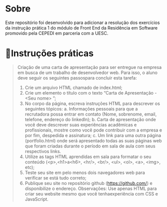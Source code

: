 # Sobre

<p>Este repositório foi desenvolvido para adicionar a resolução dos exercícios da instrução prática 1 do módulo de Front End da Residência em Software promovido pela CEPEDI em parceria com a UESC.</p>

# 📑Instruções práticas


> Criação de uma carta de apresentação para ser entregue na empresa em busca de um trabalho de desenvolvedor web. Para isso, o aluno deve seguir os seguintes passospara concluir esta tarefa: 
>1. Crie um arquivo HTML chamado de index.html;
>2. Crie um elemento o título com o texto “Carta de Apresentação - \<Seu nome\> ”;
>3. No corpo da página, escreva instruções HTML para descrever os seguintes tópicos:
>a. Informações pessoais para que a recrutadora possa entrar em contato (Nome, sobrenome, email, telefone, endereço do linkedln);
>b. Carta de apresentação onde você deve descrever suas experiências acadêmicas e profissionais, mostre como você pode contribuir com a empresa e por fim, despedida e assinatura;
>c. Um link para uma outra página (portfolio.html) onde será apresentado todas as suas páginas web que foram criadas durante o período em sala de aula com seus respectivos links. 
>4. Utilize as tags HTML aprendidas em sala para formatar o seu conteúdo (\<p>,\<h1>a\<h6>, \<hr/>, \<br/>, \<ul>, \<ol>, \<a>, \<img>, etc);
>5. Teste seu site em pelo menos dois navegadores web para verificar se está tudo correto;
>6. Publique seu site no repositório github (https://github.com/) e disponibilize o endereço.
>Observações: Use apenas HTML para criar seu website mesmo que você tenhaexperiência com CSS e JavaScript.
